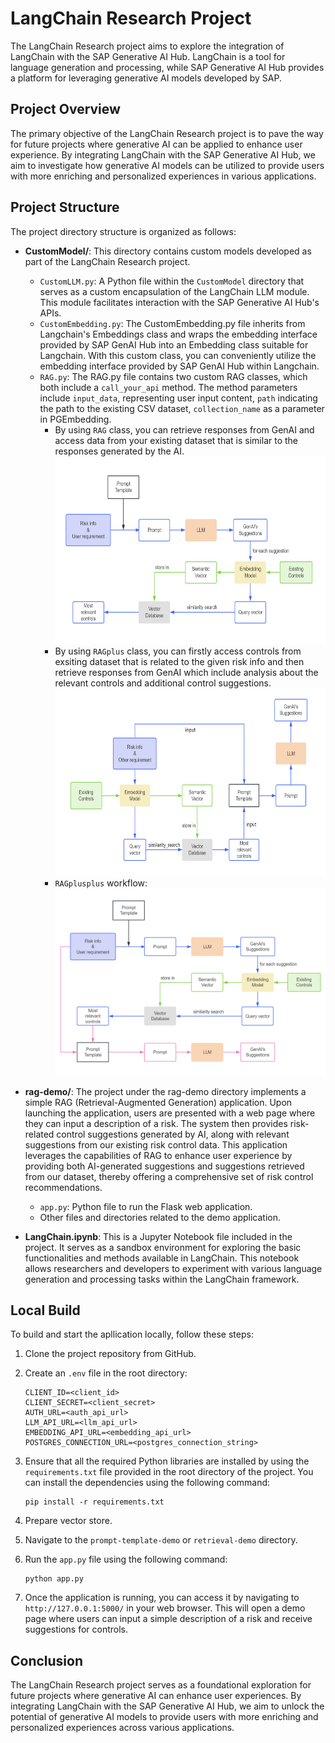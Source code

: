 # LangChain Research Project

The LangChain Research project aims to explore the integration of LangChain with the SAP Generative AI Hub. LangChain is a tool for language generation and processing, while SAP Generative AI Hub provides a platform for leveraging generative AI models developed by SAP.

## Project Overview

The primary objective of the LangChain Research project is to pave the way for future projects where generative AI can be applied to enhance user experience. By integrating LangChain with the SAP Generative AI Hub, we aim to investigate how generative AI models can be utilized to provide users with more enriching and personalized experiences in various applications.

## Project Structure
The project directory structure is organized as follows:

- **CustomModel/**: This directory contains custom models developed as part of the LangChain Research project.
  - `CustomLLM.py`: A Python file within the `CustomModel` directory that serves as a custom encapsulation of the LangChain LLM module. This module facilitates interaction with the SAP Generative AI Hub's APIs.
  - `CustomEmbedding.py`: The CustomEmbedding.py file inherits from Langchain's Embeddings class and wraps the embedding interface provided by SAP GenAI Hub into an Embedding class suitable for Langchain. With this custom class, you can conveniently utilize the embedding interface provided by SAP GenAI Hub within Langchain.
  - `RAG.py`: The RAG.py file contains two custom RAG classes, which both include a `call_your_api` method. The method parameters include `input_data`, representing user input content, `path` indicating the path to the existing CSV dataset, `collection_name` as a parameter in PGEmbedding. 
    - By using `RAG` class, you can retrieve responses from GenAI and access data from your existing dataset that is similar to the responses generated by the AI.
      [<img src="./img/simple-rag-procedure.png" height="300"/>](./img/default_rag_procedure.png?raw=true)
    - By using `RAGplus` class, you can firstly access controls from exsiting dataset that is related to the given risk info and then retrieve responses from GenAI which include analysis about the relevant controls and additional control suggestions.
      [<img src="./img/default-rag-procedure.png" height="300"/>](./img/default_rag_procedure.png?raw=true)
    - `RAGplusplus` workflow:
      [<img src="./img/Query expansion RAG.png" height="300"/>](./img/default_rag_procedure.png?raw=true)

- **rag-demo/**: The project under the rag-demo directory implements a simple RAG (Retrieval-Augmented Generation) application. Upon launching the application, users are presented with a web page where they can input a description of a risk. The system then provides risk-related control suggestions generated by AI, along with relevant suggestions from our existing risk control data. This application leverages the capabilities of RAG to enhance user experience by providing both AI-generated suggestions and suggestions retrieved from our dataset, thereby offering a comprehensive set of risk control recommendations.
  - `app.py`: Python file to run the Flask web application.
  - Other files and directories related to the demo application.

- **LangChain.ipynb**: This is a Jupyter Notebook file included in the project. It serves as a sandbox environment for exploring the basic functionalities and methods available in LangChain. This notebook allows researchers and developers to experiment with various language generation and processing tasks within the LangChain framework.

## Local Build

To build and start the apllication locally, follow these steps:

1. Clone the project repository from GitHub.

2. Create an `.env` file in the root directory:

    ```
    CLIENT_ID=<client_id>
    CLIENT_SECRET=<client_secret>
    AUTH_URL=<auth_api_url>
    LLM_API_URL=<llm_api_url>
    EMBEDDING_API_URL=<embedding_api_url>
    POSTGRES_CONNECTION_URL=<postgres_connection_string>
    ```

3. Ensure that all the required Python libraries are installed by using the `requirements.txt` file provided in the root directory of the project. You can install the dependencies using the following command:

    ```
    pip install -r requirements.txt
    ```

4. Prepare vector store.

5. Navigate to the `prompt-template-demo` or `retrieval-demo` directory.

6. Run the `app.py` file using the following command:

    ```
    python app.py
    ```

7. Once the application is running, you can access it by navigating to `http://127.0.0.1:5000/` in your web browser. This will open a demo page where users can input a simple description of a risk and receive suggestions for controls.

## Conclusion

The LangChain Research project serves as a foundational exploration for future projects where generative AI can enhance user experiences. By integrating LangChain with the SAP Generative AI Hub, we aim to unlock the potential of generative AI models to provide users with more enriching and personalized experiences across various applications.

